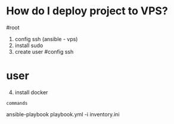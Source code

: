 # How do I deploy project to VPS?

#root
1. config ssh (ansible - vps)
2. install sudo
3. create user #config ssh 

# user

4. install docker

``commands``

ansible-playbook playbook.yml -i inventory.ini